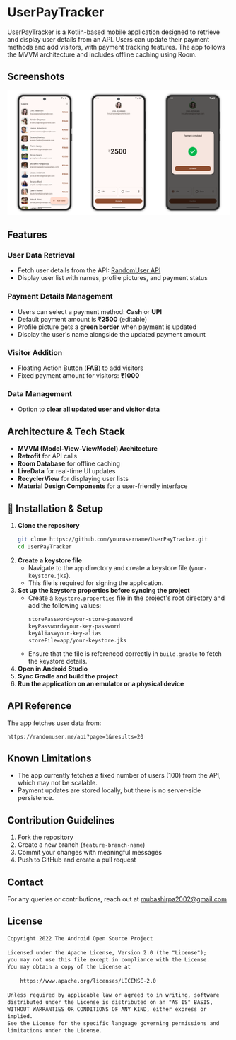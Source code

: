 # UserPayTracker

UserPayTracker is a Kotlin-based mobile application designed to retrieve and display user details
from an API. Users can update their payment methods and add visitors, with payment tracking
features. The app follows the MVVM architecture and includes offline caching using Room.

## **Screenshots**

<picture>
  <source media="(prefers-color-scheme: dark)" srcset="screenshots/screenshot-dark.png">
  <source media="(prefers-color-scheme: light)" srcset="screenshots/screenshot.png">
  <img alt="App Screenshot" src="screenshots/screenshot.png">
</picture>

## Features

### User Data Retrieval

- Fetch user details from the
  API: [RandomUser API](https://randomuser.me/api?page=1&results=20)
- Display user list with names, profile pictures, and payment status

### Payment Details Management

- Users can select a payment method: **Cash** or **UPI**
- Default payment amount is **₹2500** (editable)
- Profile picture gets a **green border** when payment is updated
- Display the user's name alongside the updated payment amount

### Visitor Addition

- Floating Action Button (**FAB**) to add visitors
- Fixed payment amount for visitors: **₹1000**

### Data Management

- Option to **clear all updated user and visitor data**

## Architecture & Tech Stack

- **MVVM (Model-View-ViewModel) Architecture**
- **Retrofit** for API calls
- **Room Database** for offline caching
- **LiveData** for real-time UI updates
- **RecyclerView** for displaying user lists
- **Material Design Components** for a user-friendly interface

## 🔧 Installation & Setup

1. **Clone the repository**
   ```sh
   git clone https://github.com/yourusername/UserPayTracker.git
   cd UserPayTracker
   ```
2. **Create a keystore file**
    - Navigate to the `app` directory and create a keystore file (`your-keystore.jks`).
    - This file is required for signing the application.
3. **Set up the keystore properties before syncing the project**
    - Create a `keystore.properties` file in the project's root directory and add the following
      values:
      ```properties
      storePassword=your-store-password
      keyPassword=your-key-password
      keyAlias=your-key-alias
      storeFile=app/your-keystore.jks
      ```
    - Ensure that the file is referenced correctly in `build.gradle` to fetch the keystore details.
4. **Open in Android Studio**
5. **Sync Gradle and build the project**
6. **Run the application on an emulator or a physical device**

## API Reference

The app fetches user data from:

```
https://randomuser.me/api?page=1&results=20
```

## Known Limitations

- The app currently fetches a fixed number of users (100) from the API, which may not be scalable.
- Payment updates are stored locally, but there is no server-side persistence.

## Contribution Guidelines

1. Fork the repository
2. Create a new branch (`feature-branch-name`)
3. Commit your changes with meaningful messages
4. Push to GitHub and create a pull request

## Contact

For any queries or contributions, reach out
at [mubashirpa2002@gmail.com](mailto:mubashirpa2002@gmail.com)

## License

```
Copyright 2022 The Android Open Source Project

Licensed under the Apache License, Version 2.0 (the "License");
you may not use this file except in compliance with the License.
You may obtain a copy of the License at

    https://www.apache.org/licenses/LICENSE-2.0

Unless required by applicable law or agreed to in writing, software
distributed under the License is distributed on an "AS IS" BASIS,
WITHOUT WARRANTIES OR CONDITIONS OF ANY KIND, either express or implied.
See the License for the specific language governing permissions and
limitations under the License.
```